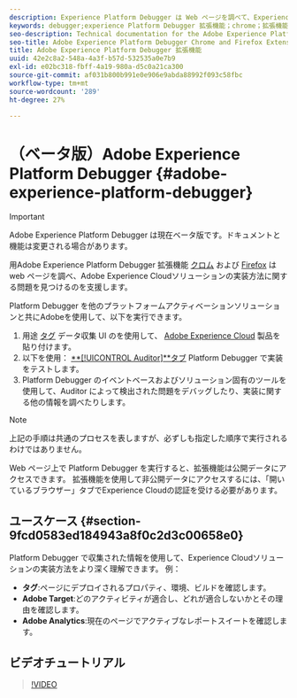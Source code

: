 ```yaml
---
description: Experience Platform Debugger は Web ページを調べて、Experience Cloud ソリューションの実装方法に関する問題を顧客が見つけられるよう支援します。
keywords: debugger;experience Platform Debugger 拡張機能；chrome；拡張機能
seo-description: Technical documentation for the Adobe Experience Platform Debugger Chrome and Firefox Extension - examine your web pages and understand problems with your Experience Cloud solution mplementations
seo-title: Adobe Experience Platform Debugger Chrome and Firefox Extension
title: Adobe Experience Platform Debugger 拡張機能
uuid: 42e2c8a2-548a-4a3f-b57d-532535a0e7b9
exl-id: e02bc318-fbff-4a19-980a-d5c0a21ca300
source-git-commit: af031b800b991e0e906e9abda88992f093c58fbc
workflow-type: tm+mt
source-wordcount: '289'
ht-degree: 27%

---
```


# （ベータ版）Adobe Experience Platform Debugger  {#adobe-experience-platform-debugger}

>[!IMPORTANT]
>
>Adobe Experience Platform Debugger は現在ベータ版です。ドキュメントと機能は変更される場合があります。

用Adobe Experience Platform Debugger 拡張機能 [クロム](https://chrome.google.com/webstore/detail/adobe-experience-cloud-de/ocdmogmohccmeicdhlhhgepeaijenapj) および [Firefox](https://addons.mozilla.org/ja/firefox/addon/adobe-experience-platform-dbg/) は web ページを調べ、Adobe Experience Cloudソリューションの実装方法に関する問題を見つけるのを支援します。

Platform Debugger を他のプラットフォームアクティベーションソリューションと共にAdobeを使用して、以下を実行できます。

1. 用途 [タグ](https://experienceleague.adobe.com/docs/launch/using/home.html?lang=ja) データ収集 UI のを使用して、 [Adobe Experience Cloud](https://docs.adobe.com/content/help/ja-JP/core-services/interface/experience-cloud.html) 製品を貼り付けます。
1. 以下を使用： [**[!UICONTROL Auditor]**タブ](./auditor/overview.md) Platform Debugger で実装をテストします。
1. Platform Debugger のイベントベースおよびソリューション固有のツールを使用して、Auditor によって検出された問題をデバッグしたり、実装に関する他の情報を調べたりします。

>[!NOTE]
>
>上記の手順は共通のプロセスを表しますが、必ずしも指定した順序で実行されるわけではありません。

Web ページ上で Platform Debugger を実行すると、拡張機能は公開データにアクセスできます。 拡張機能を使用して非公開データにアクセスするには、「開いているブラウザー」タブでExperience Cloudの認証を受ける必要があります。

## ユースケース {#section-9fcd0583ed184943a8f0c2d3c00658e0}

Platform Debugger で収集された情報を使用して、Experience Cloudソリューションの実装方法をより深く理解できます。 例：

* **タグ**:ページにデプロイされるプロパティ、環境、ビルドを確認します。
* **Adobe Target**:どのアクティビティが適合し、どれが適合しないかとその理由を確認します。
* **Adobe Analytics**:現在のページでアクティブなレポートスイートを確認します。

## ビデオチュートリアル

>[!VIDEO](https://video.tv.adobe.com/v/32156?quality=12&learn=on)

